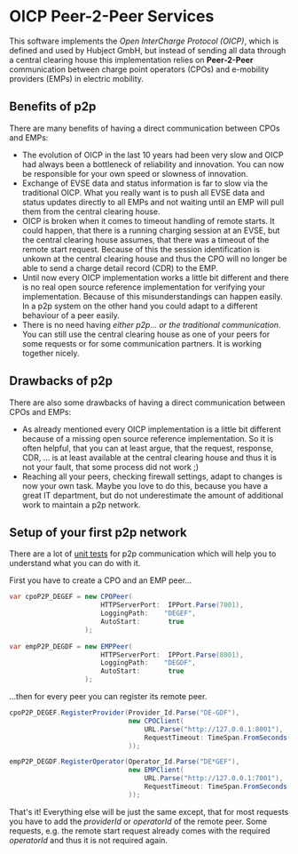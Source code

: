 # OICP Peer-2-Peer Services

This software implements the _Open InterCharge Protocol (OICP)_, which is defined and used by Hubject GmbH, but instead of sending all data through a central clearing house this implementation relies on **Peer-2-Peer** communication between charge point operators (CPOs) and e-mobility providers (EMPs) in electric mobility.


## Benefits of p2p

There are many benefits of having a direct communication between CPOs and EMPs:

- The evolution of OICP in the last 10 years had been very slow and OICP had always been a bottleneck of reliability and innovation. You can now be responsible for your own speed or slowness of innovation.
- Exchange of EVSE data and status information is far to slow via the traditional OICP. What you really want is to push all EVSE data and status updates directly to all EMPs and not waiting until an EMP will pull them from the central clearing house.
- OICP is broken when it comes to timeout handling of remote starts. It could happen, that there is a running charging session at an EVSE, but the central clearing house assumes, that there was a timeout of the remote start request. Because of this the session identification is unkown at the central clearing house and thus the CPO will no longer be able to send a charge detail record (CDR) to the EMP.
- Until now every OICP implementation works a little bit different and there is no real open source reference implementation for verifying your implementation. Because of this misunderstandings can happen easily. In a p2p system on the other hand you could adapt to a different behaviour of a peer easily.
- There is no need having *either p2p... or the traditional communication*. You can still use the central clearing house as one of your peers for some requests or for some communication partners. It is working together nicely.


## Drawbacks of p2p

There are also some drawbacks of having a direct communication between CPOs and EMPs:

- As already mentioned every OICP implementation is a little bit different because of a missing open source reference implementation. So it is often helpful, that you can at least argue, that the request, response, CDR, ... is at least available at the central clearing house and thus it is not your fault, that some process did not work ;)
- Reaching all your peers, checking firewall settings, adapt to changes is now your own task. Maybe you love to do this, because you have a great IT department, but do not underestimate the amount of additional work to maintain a p2p network.


## Setup of your first p2p network

There are a lot of [unit tests](https://github.com/OpenChargingCloud/WWCP_OICP/blob/master/WWCP_OICPv2.3_Tests/P2P/AP2PTests.cs) for p2p communication which will help you to understand what you can do with it.

First you have to create a CPO and an EMP peer...

```csharp
var cpoP2P_DEGEF = new CPOPeer(
                       HTTPServerPort:  IPPort.Parse(7001),
                       LoggingPath:    "DEGEF",
                       AutoStart:       true
                   );                   
                   
var empP2P_DEGDF = new EMPPeer(
                       HTTPServerPort:  IPPort.Parse(8001),
                       LoggingPath:    "DEGDF",
                       AutoStart:       true
                   );
```

...then for every peer you can register its remote peer.
```csharp
cpoP2P_DEGEF.RegisterProvider(Provider_Id.Parse("DE-GDF"),
                              new CPOClient(
                                  URL.Parse("http://127.0.0.1:8001"),
                                  RequestTimeout: TimeSpan.FromSeconds(10)
                              ));

empP2P_DEGDF.RegisterOperator(Operator_Id.Parse("DE*GEF"),
                              new EMPClient(
                                  URL.Parse("http://127.0.0.1:7001"),
                                  RequestTimeout: TimeSpan.FromSeconds(10)
                              ));                   
```

That's it! Everything else will be just the same except, that for most requests you have to add the *providerId* or *operatorId* of the remote peer. Some requests, e.g. the remote start request already comes with the required *operatorId* and thus it is not required again.
